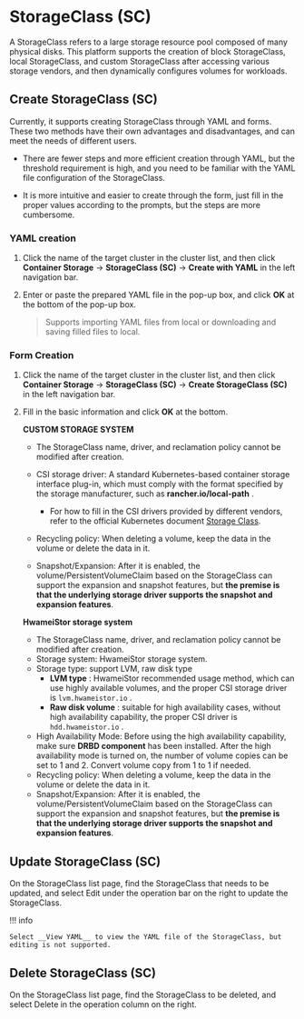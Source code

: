 # StorageClass (SC)

A StorageClass refers to a large storage resource pool composed of many physical disks. This platform supports the creation of block StorageClass, local StorageClass, and custom StorageClass after accessing various storage vendors, and then dynamically configures volumes for workloads.

## Create StorageClass (SC)

Currently, it supports creating StorageClass through YAML and forms. These two methods have their own advantages and disadvantages, and can meet the needs of different users.

- There are fewer steps and more efficient creation through YAML, but the threshold requirement is high, and you need to be familiar with the YAML file configuration of the StorageClass.

- It is more intuitive and easier to create through the form, just fill in the proper values ​​according to the prompts, but the steps are more cumbersome.

### YAML creation

1. Click the name of the target cluster in the cluster list, and then click __Container Storage__ -> __StorageClass (SC)__ -> __Create with YAML__ in the left navigation bar.

    

2. Enter or paste the prepared YAML file in the pop-up box, and click __OK__ at the bottom of the pop-up box.

    > Supports importing YAML files from local or downloading and saving filled files to local.

    

### Form Creation

1. Click the name of the target cluster in the cluster list, and then click __Container Storage__ -> __StorageClass (SC)__ -> __Create StorageClass (SC)__ in the left navigation bar.

    

2. Fill in the basic information and click __OK__ at the bottom.

    **CUSTOM STORAGE SYSTEM**

    - The StorageClass name, driver, and reclamation policy cannot be modified after creation.
    - CSI storage driver: A standard Kubernetes-based container storage interface plug-in, which must comply with the format specified by the storage manufacturer, such as __rancher.io/local-path__ .

        - For how to fill in the CSI drivers provided by different vendors, refer to the official Kubernetes document [Storage Class](https://kubernetes.io/docs/concepts/storage/storage-classes/#provisioner).
    - Recycling policy: When deleting a volume, keep the data in the volume or delete the data in it.
    - Snapshot/Expansion: After it is enabled, the volume/PersistentVolumeClaim based on the StorageClass can support the expansion and snapshot features, but **the premise is that the underlying storage driver supports the snapshot and expansion features**.

    **HwameiStor storage system**

    - The StorageClass name, driver, and reclamation policy cannot be modified after creation.
    - Storage system: HwameiStor storage system.
    - Storage type: support LVM, raw disk type
        - __LVM type__ : HwameiStor recommended usage method, which can use highly available volumes, and the proper CSI storage driver is `lvm.hwameistor.io` .
        - __Raw disk volume__ : suitable for high availability cases, without high availability capability, the proper CSI driver is `hdd.hwameistor.io` .
    - High Availability Mode: Before using the high availability capability, make sure __DRBD component__ has been installed. After the high availability mode is turned on, the number of volume copies can be set to 1 and 2. Convert volume copy from 1 to 1 if needed.
    - Recycling policy: When deleting a volume, keep the data in the volume or delete the data in it.
    - Snapshot/Expansion: After it is enabled, the volume/PersistentVolumeClaim based on the StorageClass can support the expansion and snapshot features, but **the premise is that the underlying storage driver supports the snapshot and expansion features**.

    

## Update StorageClass (SC)

On the StorageClass list page, find the StorageClass that needs to be updated, and select Edit under the operation bar on the right to update the StorageClass.



!!! info

    Select __View YAML__ to view the YAML file of the StorageClass, but editing is not supported.

## Delete StorageClass (SC)

On the StorageClass list page, find the StorageClass to be deleted, and select Delete in the operation column on the right.

